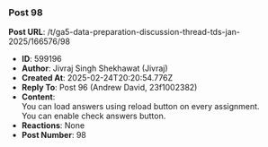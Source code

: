 ### Post 98
**Post URL**: /t/ga5-data-preparation-discussion-thread-tds-jan-2025/166576/98
- **ID**: 599196
- **Author**: Jivraj Singh Shekhawat (Jivraj)
- **Created At**: 2025-02-24T20:20:54.776Z
- **Reply To**: Post 96 (Andrew David, 23f1002382)
- **Content**:  
  You can load answers using reload button on every assignment.<br>
You can enable check answers button.
- **Reactions**: None
- **Post Number**: 98

